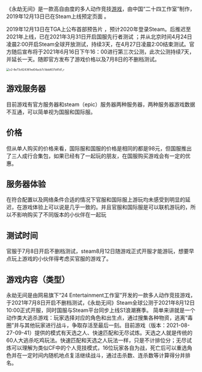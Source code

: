《永劫无间》是一款高自由度的多人动作竞技[游戏](https://link.zhihu.com/?target=https%3A//baike.baidu.com/item/%25E6%25B8%25B8%25E6%2588%258F/33581)，由中国“二十四工作室”制作，2019年12月13日已在Steam上线预定页面 。

2019年12月13日在TGA上公布首部预告片 ，预计2020年登录Steam。后推迟至2021年上线，已在2021年3月31日开启国服先行者测试 ；并从北京时间4月24日凌晨2:00开启Steam全球开放测试，持续3天，在4月27日凌晨2:00结束测试。官方随后宣布将于2021年6月16日下午16：00进行第三次公测，此次公测持续7天，并延长一天。随即官方发布了游戏价格以及7月8日的不删档测试。

<img title="" src="https://pic2.zhimg.com/v2-8e73c624361ed04acb7c1ddd637d41d1_r.jpg" alt="v2-8e73c624361ed04acb7c1ddd637d41d1_r" style="zoom:50%;">

游戏服务器
---------

目前游戏有官方服务器和steam（epic）服务器两种服务器，两种服务器游戏数据不互通，可以简单视为国服和国际服。

价格
--

但从单人购买的价格来看，国际服和国服的价格是相同的都是98元，但国服推出了三人成行合集包，如果已经有了一起玩的朋友，在国服购买游戏会有一定的优惠。

服务器体验
-----

在符合配置以及网络条件合适的情况下官服和国际服上游玩均未感受到明显的延迟，在游戏体验上可以说是几乎一致的。并且官服和国际服是可以联机游玩的，所以不影响购买了不同版本的小伙伴在一起玩

测试时间
----

官服于7月8日开启不删档测试，steam8月12日随游戏正式开服才能游玩，想要早点玩上游戏的小伙伴得考虑买官服的游戏了。

游戏内容（类型）
--------

永劫无间是由网易旗下“24 Entertainment工作室”开发的一款多人动作竞技游戏，于2021年7月8日开启不删档测试，《永劫无间》Steam全球公测于2021年8月12日10:00正式开服，同时国服与Steam平台同步上线S1浪潮赛季。
简单来讲就是一个动作类大逃杀游戏：玩家选择对应的角色和出生点，通过搜集各种物资，逃离“毒圈”并与其他玩家进行战斗，争取存活至最后一刻。目前游戏（版本：2021-08-27-09-41）提供的模式有天选之人、快速匹配和无尽试炼。天选之人就是传统的60人大逃杀吃鸡玩法。快速匹配和天选之人玩法一样，只是不计排位分；无尽试炼可以理解为类似CF中的个人竞技模式，16位玩家各自为战，死亡后可以重选角色并在一定时间内随机地点复活继续战斗，通过击杀数、连杀数等计算得分并排名。
